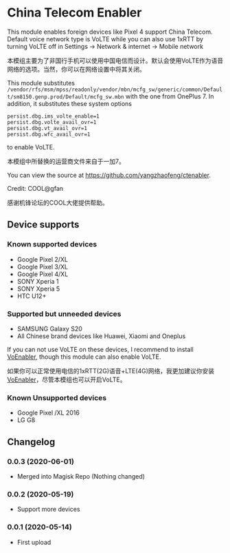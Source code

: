 # China Telecom Enabler

This module enables foreign devices like Pixel 4 support China Telecom. Default voice network type is VoLTE while you can also use 1xRTT by turning VoLTE off in Settings -> Network & internet -> Mobile network

本模组主要为了非国行手机可以使用中国电信而设计。默认会使用VoLTE作为语音网络的选项。当然，你可以在网络设置中将其关闭。

This module substitutes `/vendor/rfs/msm/mpss/readonly/vendor/mbn/mcfg_sw/generic/common/Default/sm8150.genp.prod/Default/mcfg_sw.mbn` with the one from OnePlus 7. In addition, it substitutes these system options

```
persist.dbg.ims_volte_enable=1
persist.dbg.volte_avail_ovr=1
persist.dbg.vt_avail_ovr=1
persist.dbg.wfc_avail_ovr=1
```
to enable VoLTE.

本模组中所替换的运营商文件来自于一加7。

You can view the source at <https://github.com/yangzhaofeng/ctenabler>.

Credit: COOL@gfan

感谢机锋论坛的COOL大佬提供帮助。

## Device supports

### Known supported devices

* Google Pixel 2/XL
* Google Pixel 3/XL
* Google Pixel 4/XL
* SONY Xperia 1
* SONY Xperia 5
* HTC U12+

### Supported but unneeded devices

* SAMSUNG Galaxy S20
* All Chinese brand devices like Huawei, Xiaomi and Oneplus

If you can not use VoLTE on these devices, I recommend to install [VoEnabler](https://github.com/edgd1er/voenabler), though this module can also enable VoLTE.

如果你可以正常使用电信的1xRTT(2G)语音+LTE(4G)网络，我更加建议你安装[VoEnabler](https://github.com/edgd1er/voenabler)，尽管本模组也可以开启VoLTE。

### Known Unsupported devices

* Google Pixel /XL 2016
* LG G8

## Changelog

### 0.0.3 (2020-06-01)

- Merged into Magisk Repo (Nothing changed)

### 0.0.2 (2020-05-19)

- Support more devices

### 0.0.1 (2020-05-14)

- First upload
